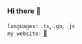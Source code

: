 ### Hi there 👋

`languages:` `.ts`, `.go`, `.js`
<br />
`my website:` [📖](https://virak.vercel.app)
